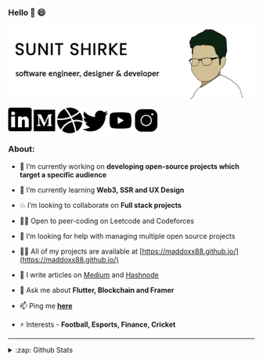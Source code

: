 ### Hello 👋 :smile:
<img src="https://github.com/Maddoxx88/Maddoxx88/blob/master/Portfolio%20Design%20GitHub 2.png" />

[<img align="left" src="https://github.com/Maddoxx88/Maddoxx88/blob/master/linkedin-icon.png" width="48" />][linkedin]
[<img align="left" src="https://github.com/Maddoxx88/Maddoxx88/blob/master/medium-icon.png" width="52" />][medium]
[<img align="left" src="https://github.com/Maddoxx88/Maddoxx88/blob/master/dribbble-icon.png" width="52" />][dribbble]
[<img align="left" src="https://github.com/Maddoxx88/Maddoxx88/blob/master/twitter-icon.png" width="52" />][twitter]
[<img align="left" src="https://github.com/Maddoxx88/Maddoxx88/blob/master/youtube-icon.png" width="52" />][youtube]
[<img align="left" src="https://github.com/Maddoxx88/Maddoxx88/blob/master/instagram-icon.png" width="52" />][instagram]
<br />
<br />
<br />


### About:

- 🔭 I’m currently working on **developing open-source projects which target a specific audience**

- 🌱 I’m currently learning **Web3, SSR and UX Design**

- 💥 I’m looking to collaborate on **Full stack projects**

- 🧑‍💻 Open to peer-coding on Leetcode and Codeforces 

- 🤝 I’m looking for help with managing multiple open source projects

- 👨‍💻 All of my projects are available at [https://maddoxx88.github.io/](https://maddoxx88.github.io/)

- 📝 I write articles on [Medium](https://sunitshirke.medium.com/) and [Hashnode](https://sunitshirke.hashnode.dev/)

- 💬 Ask me about **Flutter, Blockchain and Framer**

- 📫 Ping me [**here**](https://twitter.com/sunitshirke)

- ⚡ Interests - **Football, Esports, Finance, Cricket**

---

<details>
  <summary>:zap: Github Stats</summary>
<img align="center" src="https://github-readme-stats.vercel.app/api?username=maddoxx88&hide=%5B%22issues%22%5D&title_color=000000&icon_color=000000&text_color=000000&bg_color=FFFFFF&line_height=48&show_icons=true" />
</details>


[linkedin]: https://www.linkedin.com/in/sunitshirke/
[medium]: https://medium.com/@sunitshirke88
[dribbble]: https://dribbble.com/sunit_shirke
[twitter]: https://twitter.com/sunitshirke_88
[youtube]: https://www.youtube.com/channel/UC4yM7YN7-8W7AVRBsZzj5vg
[instagram]: https://www.instagram.com/sunit_shirke/
